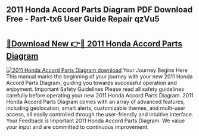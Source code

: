 ## 2011 Honda Accord Parts Diagram PDF Download Free - Part-tx6 User Guide Repair qzVu5

# <h2><a href="http://dflqqq.blite.top/?on=2011+Honda+Accord+Parts+Diagram">🔗Download New 👉🔴 2011 Honda Accord Parts Diagram</a></h2>

[![2011 Honda Accord Parts Diagram download](https://i.imgur.com/lujVjoI.png)](http://dflqqq.blite.top/?on=2011+Honda+Accord+Parts+Diagram)
Your Journey Begins Here This manual marks the beginning of your journey with your new 2011 Honda Accord Parts Diagram, guiding you towards successful operation and enjoyment. Important Safety Guidelines Please read all safety guidelines carefully before operating your new 2011 Honda Accord Parts Diagram. 2011 Honda Accord Parts Diagram comes with an array of advanced features, including geolocation, smart alerts, customizable themes, and multi-user access, all easily controlled through the user-friendly and intuitive interface. Your Feedback is Important 2011 Honda Accord Parts Diagram. We value your input and are committed to continuous improvement.
